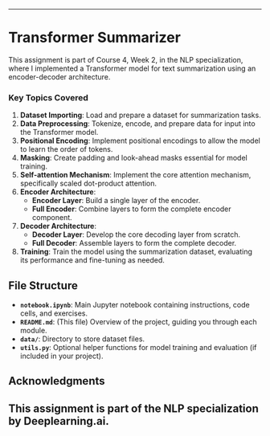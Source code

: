 

---

# Transformer Summarizer

This assignment is part of Course 4, Week 2, in the NLP specialization, where I implemented a Transformer model for text summarization using an encoder-decoder architecture.


### Key Topics Covered

1. **Dataset Importing**: Load and prepare a dataset for summarization tasks.
2. **Data Preprocessing**: Tokenize, encode, and prepare data for input into the Transformer model.
3. **Positional Encoding**: Implement positional encodings to allow the model to learn the order of tokens.
4. **Masking**: Create padding and look-ahead masks essential for model training.
5. **Self-attention Mechanism**: Implement the core attention mechanism, specifically scaled dot-product attention.
6. **Encoder Architecture**:
   - **Encoder Layer**: Build a single layer of the encoder.
   - **Full Encoder**: Combine layers to form the complete encoder component.
7. **Decoder Architecture**:
   - **Decoder Layer**: Develop the core decoding layer from scratch.
   - **Full Decoder**: Assemble layers to form the complete decoder.
8. **Training**: Train the model using the summarization dataset, evaluating its performance and fine-tuning as needed.

## File Structure

- **`notebook.ipynb`**: Main Jupyter notebook containing instructions, code cells, and exercises.
- **`README.md`**: (This file) Overview of the project, guiding you through each module.
- **`data/`**: Directory to store dataset files.
- **`utils.py`**: Optional helper functions for model training and evaluation (if included in your project).


## Acknowledgments

This assignment is part of the NLP specialization by Deeplearning.ai. 
--- 
